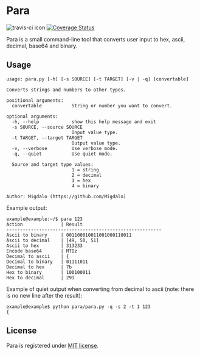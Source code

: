 # Para

![travis-ci icon](https://travis-ci.org/Migdalo/para.svg?branch=master)
[![Coverage Status](https://coveralls.io/repos/github/Migdalo/para/badge.svg?branch=master)](https://coveralls.io/github/Migdalo/para?branch=master)

Para is a small command-line tool that converts user input to hex, ascii, decimal, base64 and binary.

## Usage
```
usage: para.py [-h] [-s SOURCE] [-t TARGET] [-v | -q] [convertable]

Converts strings and numbers to other types.

positional arguments:
  convertable           String or number you want to convert.

optional arguments:
  -h, --help            show this help message and exit
  -s SOURCE, --source SOURCE
                        Input value type.
  -t TARGET, --target TARGET
                        Output value type.
  -v, --verbose         Use verbose mode.
  -q, --quiet           Use quiet mode.

  Source and target type values:
                        1 = string
                        2 = decimal
                        3 = hex
                        4 = binary

Author: Migdalo (https://github.com/Migdalo)
```

Example output:
```
example@example:~/$ para 123
Action              | Result
---------------------------------------------------------
Ascii to binary     | 001100010011001000110011
Ascii to decimal    | [49, 50, 51]
Ascii to hex        | 313233
Encode base64       | MTIz
Decimal to ascii    | {
Decimal to binary   | 01111011
Decimal to hex      | 7b
Hex to binary       | 100100011
Hex to decimal      | 291
```
Example of quiet output when converting from decimal to ascii (note: there is no new line after the result):

```
example@example$ python para/para.py -q -s 2 -t 1 123
{
```

## License
Para is registered under [MIT license](/LICENSE).
